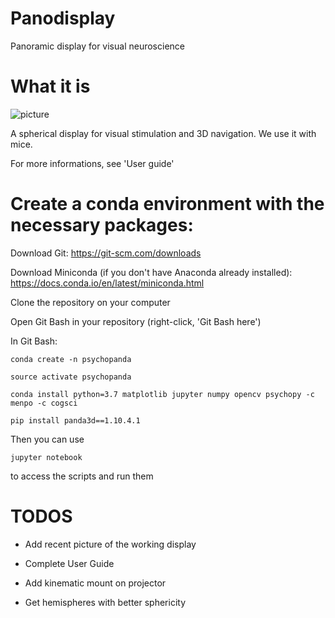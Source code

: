# Panodisplay
Panoramic display for visual neuroscience

# What it is

![picture](https://github.com/aphilip442/Panodisplay/blob/master/panodisplay.png)

A spherical display for visual stimulation and 3D navigation. We use it with mice.

For more informations, see 'User guide'

# Create a conda environment with the necessary packages:

Download Git: https://git-scm.com/downloads


Download Miniconda (if you don't have Anaconda already installed): https://docs.conda.io/en/latest/miniconda.html


Clone the repository on your computer


Open Git Bash in your repository (right-click, 'Git Bash here')


In Git Bash:

    conda create -n psychopanda

    source activate psychopanda

    conda install python=3.7 matplotlib jupyter numpy opencv psychopy -c menpo -c cogsci

    pip install panda3d==1.10.4.1
    
    
Then you can use 

    jupyter notebook
    
to access the scripts and run them

# TODOS

* Add recent picture of the working display

* Complete User Guide

* Add kinematic mount on projector

* Get hemispheres with better sphericity
